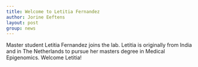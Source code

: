 ```yaml
---
title: Welcome to Letitia Fernandez
author: Jorine Eeftens
layout: post
group: news
---
```


Master student Letitia Fernandez joins the lab. Letitia is originally from India and in The Netherlands to pursue her masters degree in Medical Epigenomics. 
Welcome Letitia!

